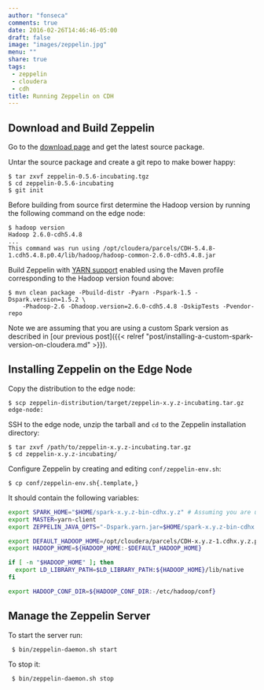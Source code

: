 ```yaml
---
author: "fonseca"
comments: true
date: 2016-02-26T14:46:46-05:00
draft: false
image: "images/zeppelin.jpg"
menu: ""
share: true
tags:
 - zeppelin
 - cloudera
 - cdh
title: Running Zeppelin on CDH
---
```


## Download and Build Zeppelin

Go to the [download page](http://zeppelin.incubator.apache.org/download.html)
and get the latest source package.

Untar the source package and create a git repo to make bower happy:

    $ tar zxvf zeppelin-0.5.6-incubating.tgz
    $ cd zeppelin-0.5.6-incubating
    $ git init

Before building from source first determine the Hadoop version by running the
following command on the edge node:

    $ hadoop version
    Hadoop 2.6.0-cdh5.4.8
    ...
    This command was run using /opt/cloudera/parcels/CDH-5.4.8-1.cdh5.4.8.p0.4/lib/hadoop/hadoop-common-2.6.0-cdh5.4.8.jar

Build Zeppelin with [YARN support](http://zeppelin.incubator.apache.org/docs/0.5.6-incubating/install/yarn_install.html)
enabled using the Maven profile corresponding to the Hadoop version found above:

    $ mvn clean package -Pbuild-distr -Pyarn -Pspark-1.5 -Dspark.version=1.5.2 \
        -Phadoop-2.6 -Dhadoop.version=2.6.0-cdh5.4.8 -DskipTests -Pvendor-repo

Note we are assuming that you are using a custom Spark version as described in
[our previous post]({{< relref "post/installing-a-custom-spark-version-on-cloudera.md" >}}).

## Installing Zeppelin on the Edge Node

Copy the distribution to the edge node:

    $ scp zeppelin-distribution/target/zeppelin-x.y.z-incubating.tar.gz edge-node:

SSH to the edge node, unzip the tarball and `cd` to the Zeppelin installation directory:

    $ tar zxvf /path/to/zeppelin-x.y.z-incubating.tar.gz
    $ cd zeppelin-x.y.z-incubating/

Configure Zeppelin by creating and editing `conf/zeppelin-env.sh`:

    $ cp conf/zeppelin-env.sh{.template,}

It should contain the following variables:
```sh
export SPARK_HOME="$HOME/spark-x.y.z-bin-cdhx.y.z" # Assuming you are using a custom Spark version
export MASTER=yarn-client
export ZEPPELIN_JAVA_OPTS="-Dspark.yarn.jar=$HOME/spark-x.y.z-bin-cdhx.y.z/lib/spark-assembly-x.y.z-hadoopx.y.z-cdhx.y.z.jar"

export DEFAULT_HADOOP_HOME=/opt/cloudera/parcels/CDH-x.y.z-1.cdhx.y.z.p0.11/lib/hadoop
export HADOOP_HOME=${HADOOP_HOME:-$DEFAULT_HADOOP_HOME}

if [ -n "$HADOOP_HOME" ]; then
  export LD_LIBRARY_PATH=$LD_LIBRARY_PATH:${HADOOP_HOME}/lib/native
fi

export HADOOP_CONF_DIR=${HADOOP_CONF_DIR:-/etc/hadoop/conf}
```

## Manage the Zeppelin Server

To start the server run:

     $ bin/zeppelin-daemon.sh start

To stop it:

     $ bin/zeppelin-daemon.sh stop
